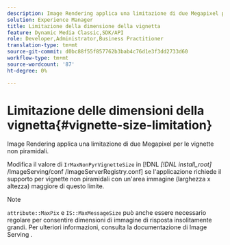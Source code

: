 ```yaml
---
description: Image Rendering applica una limitazione di due Megapixel per le vignette non piramidali.
solution: Experience Manager
title: Limitazione della dimensione della vignetta
feature: Dynamic Media Classic,SDK/API
role: Developer,Administrator,Business Practitioner
translation-type: tm+mt
source-git-commit: d0bc88f55f857762b3bab4c76d1e3f3dd2733d60
workflow-type: tm+mt
source-wordcount: '87'
ht-degree: 0%

---
```



# Limitazione delle dimensioni della vignetta{#vignette-size-limitation}

Image Rendering applica una limitazione di due Megapixel per le vignette non piramidali.

Modifica il valore di `IrMaxNonPyrVignetteSize` in [!DNL *[!DNL install_root]* /ImageServing/conf /ImageServerRegistry.conf] se l&#39;applicazione richiede il supporto per vignette non piramidali con un&#39;area immagine (larghezza x altezza) maggiore di questo limite.

>[!NOTE]
>
>`attribute::MaxPix` e  `IS::MaxMessageSize` può anche essere necessario regolare per consentire dimensioni di immagine di risposta insolitamente grandi. Per ulteriori informazioni, consulta la documentazione di Image Serving .

